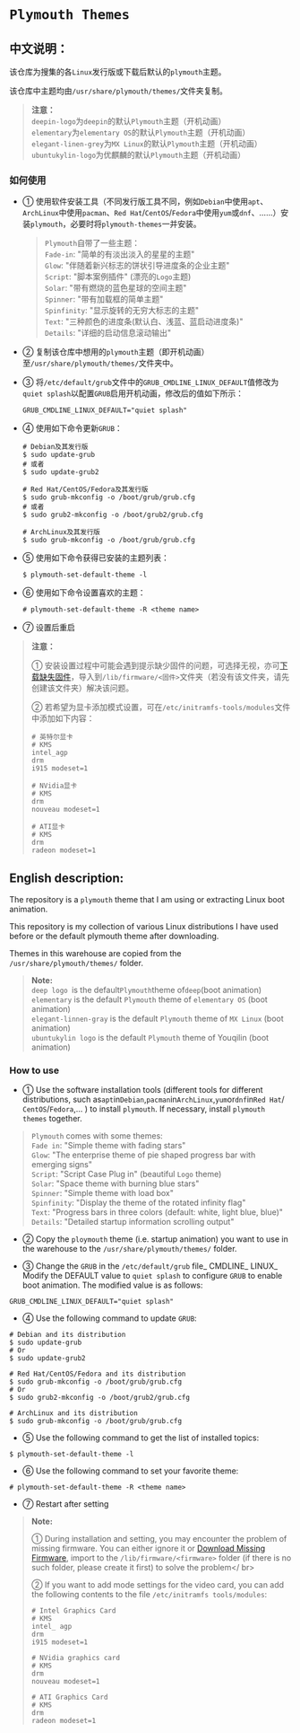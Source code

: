 # `Plymouth Themes`

## 中文说明：

该仓库为搜集的各`Linux`发行版或下载后默认的`plymouth`主题。

该仓库中主题均由`/usr/share/plymouth/themes/`文件夹复制。

> **注意：**</br>
> `deepin-logo`为`deepin`的默认`Plymouth`主题（开机动画）</br>
> `elementary`为`elementary OS`的默认`Plymouth`主题（开机动画）</br>
> `elegant-linen-grey`为`MX Linux`的默认`Plymouth`主题（开机动画）</br>
> `ubuntukylin-logo`为优麒麟的默认`Plymouth`主题（开机动画）

### 如何使用

- ① 使用软件安装工具（不同发行版工具不同，例如`Debian`中使用`apt`、`ArchLinux`中使用`pacman`、`Red Hat`/`CentOS`/`Fedora`中使用`yum`或`dnf`、……）安装`plymouth`，必要时将`plymouth-themes`一并安装。

    > `Plymouth`自带了一些主题：</br>
    > `Fade-in`: "简单的有淡出淡入的星星的主题"</br>
    > `Glow`: "伴随着新兴标志的饼状引导进度条的企业主题"</br>
    > `Script`: "脚本案例插件" (漂亮的`Logo`主题)</br>
    > `Solar`: "带有燃烧的蓝色星球的空间主题"</br>
    > `Spinner`: "带有加载框的简单主题"</br>
    > `Spinfinity`: "显示旋转的无穷大标志的主题"</br>
    > `Text`: "三种颜色的进度条(默认白、浅蓝、蓝启动进度条)"</br>
    > `Details`: "详细的启动信息滚动输出"

- ② 复制该仓库中想用的`plymouth`主题（即开机动画）至`/usr/share/plymouth/themes/`文件夹中。

- ③ 将`/etc/default/grub`文件中的`GRUB_CMDLINE_LINUX_DEFAULT`值修改为`quiet splash`以配置`GRUB`启用开机动画，修改后的值如下所示：

    ```shell
    GRUB_CMDLINE_LINUX_DEFAULT="quiet splash"
    ```

- ④ 使用如下命令更新`GRUB`：
    
    ```shell
    # Debian及其发行版
    $ sudo update-grub
    # 或者
    $ sudo update-grub2
    
    # Red Hat/CentOS/Fedora及其发行版
    $ sudo grub-mkconfig -o /boot/grub/grub.cfg
    # 或者
    $ sudo grub2-mkconfig -o /boot/grub2/grub.cfg
    
    # ArchLinux及其发行版
    $ sudo grub-mkconfig -o /boot/grub/grub.cfg
    ```

- ⑤ 使用如下命令获得已安装的主题列表：

    ```shell
    $ plymouth-set-default-theme -l
    ```

- ⑥ 使用如下命令设置喜欢的主题： 

    ```shell
    # plymouth-set-default-theme -R <theme name>
    ```

- ⑦ 设置后重启

> **注意：**
>
> ① 安装设置过程中可能会遇到提示缺少固件的问题，可选择无视，亦可[下载缺失固件](https://git.kernel.org/pub/scm/linux/kernel/git/firmware/linux-firmware.git/tree/)，导入到`/lib/firmware/<固件>`文件夹（若没有该文件夹，请先创建该文件夹）解决该问题。</br>
>
> ② 若希望为显卡添加模式设置，可在`/etc/initramfs-tools/modules`文件中添加如下内容：
> 
> ```shell
> # 英特尔显卡
> # KMS
> intel_agp
> drm
> i915 modeset=1
> 
> # NVidia显卡
> # KMS
> drm
> nouveau modeset=1
> 
> # ATI显卡
> # KMS
> drm
> radeon modeset=1
> ```

## English description:

The repository is a `plymouth` theme that I am using or extracting Linux boot animation.</br>

This repository is my collection of various Linux distributions I have used before or the default plymouth theme after downloading.</br>

Themes in this warehouse are copied from the `/usr/share/plymouth/themes/` folder.

> **Note:**</br>
> `deep logo `is the default` Plymouth `theme of` deep `(boot animation)</br>
> `elementary` is the default `Plymouth` theme of `elementary OS` (boot animation)</br>
> `elegant-linnen-gray` is the default `Plymouth` theme of `MX Linux` (boot animation)</br>
> `ubuntukylin logo` is the default `Plymouth` theme of Youqilin (boot animation)

### How to use

- ① Use the software installation tools (different tools for different distributions, such as` apt `in` Debian `,` pacman `in` ArchLinux `,` yum `or` dnf `in` Red Hat `/` CentOS`/`Fedora`,... ) to install `plymouth`. If necessary, install `plymouth themes` together.

>`Plymouth` comes with some themes:</br>
>`Fade in`: "Simple theme with fading stars"</br>
>`Glow`: "The enterprise theme of pie shaped progress bar with emerging signs"</br>
>`Script`: "Script Case Plug in" (beautiful `Logo` theme)</br>
>`Solar`: "Space theme with burning blue stars"</br>
>`Spinner`: "Simple theme with load box"</br>
>`Spinfinity`: "Display the theme of the rotated infinity flag"</br>
>`Text`: "Progress bars in three colors (default: white, light blue, blue)"</br>
>`Details`: "Detailed startup information scrolling output"

- ② Copy the `ploymouth` theme (i.e. startup animation) you want to use in the warehouse to the `/usr/share/plymouth/themes/` folder.

- ③ Change the `GRUB` in the `/etc/default/grub` file_ CMDLINE_ LINUX_ Modify the DEFAULT value to `quiet splash` to configure `GRUB` to enable boot animation. The modified value is as follows:

```shell
GRUB_CMDLINE_LINUX_DEFAULT="quiet splash"
```

- ④ Use the following command to update `GRUB`:

```shell
# Debian and its distribution
$ sudo update-grub
# Or
$ sudo update-grub2

# Red Hat/CentOS/Fedora and its distribution
$ sudo grub-mkconfig -o /boot/grub/grub.cfg
# Or
$ sudo grub2-mkconfig -o /boot/grub2/grub.cfg

# ArchLinux and its distribution
$ sudo grub-mkconfig -o /boot/grub/grub.cfg
```

- ⑤ Use the following command to get the list of installed topics:

```shell
$ plymouth-set-default-theme -l
```

- ⑥ Use the following command to set your favorite theme:

```shell
# plymouth-set-default-theme -R <theme name>
```

- ⑦ Restart after setting

>**Note:**
>
> ① During installation and setting, you may encounter the problem of missing firmware. You can either ignore it or [Download Missing Firmware](https://git.kernel.org/pub/scm/linux/kernel/git/firmware/linux-firmware.git/tree/), import to the `/lib/firmware/<firmware>` folder (if there is no such folder, please create it first) to solve the problem</ br>
>
> ② If you want to add mode settings for the video card, you can add the following contents to the file `/etc/initramfs tools/modules`:
> 
> ```shell
> # Intel Graphics Card
> # KMS
> intel_ agp
> drm
> i915 modeset=1
> 
> # NVidia graphics card
> # KMS
> drm
> nouveau modeset=1
> 
> # ATI Graphics Card
> # KMS
> drm
> radeon modeset=1
> ```